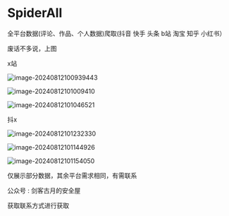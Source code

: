 # SpiderAll
全平台数据(评论、作品、个人数据)爬取(抖音 快手 头条 b站 淘宝 知乎 小红书）


废话不多说，上图

x站

![image-20240812100939443](https://gitee.com/yuejinjianke/tuchuang/raw/master/image/image-20240812100939443.png)

![image-20240812101009410](https://gitee.com/yuejinjianke/tuchuang/raw/master/image/image-20240812101009410.png)

![image-20240812101046521](https://gitee.com/yuejinjianke/tuchuang/raw/master/image/image-20240812101046521.png)



抖x

![image-20240812101232330](https://gitee.com/yuejinjianke/tuchuang/raw/master/image/image-20240812101232330.png)

![image-20240812101144926](https://gitee.com/yuejinjianke/tuchuang/raw/master/image/image-20240812101144926.png)

![image-20240812101154050](https://gitee.com/yuejinjianke/tuchuang/raw/master/image/image-20240812101154050.png)





仅展示部分数据，其余平台需求相同，有需联系



公众号 : 剑客古月的安全屋

获取联系方式进行获取
